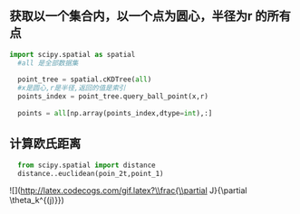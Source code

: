 ## 获取以一个集合内，以一个点为圆心，半径为r 的所有点
  ```python
  import scipy.spatial as spatial
    #all 是全部数据集
    
    point_tree = spatial.cKDTree(all)
    #x是圆心,r是半径,返回的值是索引
    points_index = point_tree.query_ball_point(x,r)
    
    points = all[np.array(points_index,dtype=int),:]
  ```
## 计算欧氏距离
```python
  from scipy.spatial import distance
  distance..euclidean(poin_2t,point_1)
  ```
  
![](http://latex.codecogs.com/gif.latex?\\frac{\\partial J}{\\partial \\theta_k^{(j)}})





